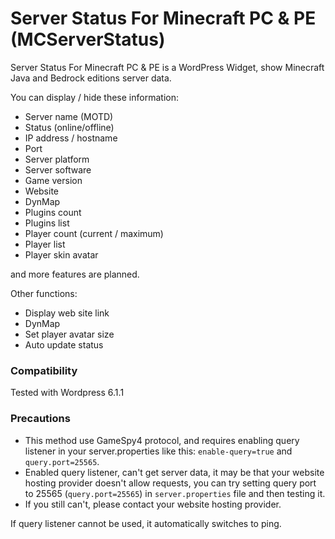 # Server Status For Minecraft PC & PE (MCServerStatus)
Server Status For Minecraft PC & PE is a WordPress Widget, show Minecraft Java and Bedrock editions server data.

You can display / hide these information:

 * Server name (MOTD)
 * Status (online/offline)
 * IP address / hostname
 * Port
 * Server platform
 * Server software
 * Game version
 * Website
 * DynMap
 * Plugins count
 * Plugins list
 * Player count (current / maximum)
 * Player list
 * Player skin avatar

and more features are planned.

Other functions:

 * Display web site link
 * DynMap
 * Set player avatar size
 * Auto update status

### Compatibility
 Tested with Wordpress 6.1.1

### Precautions
* This method use GameSpy4 protocol, and requires enabling query listener in your server.properties like this: `enable-query=true` and `query.port=25565`.
* Enabled query listener, can't get server data, it may be that your website hosting provider doesn't allow requests, you can try setting query port to 25565 (`query.port=25565`) in `server.properties` file and then testing it.
* If you still can't, please contact your website hosting provider.

If query listener cannot be used, it automatically switches to ping.
